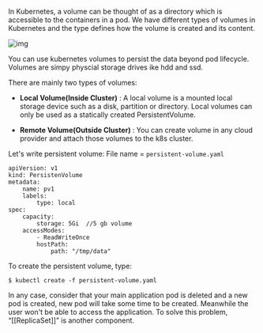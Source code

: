 In Kubernetes, a volume can be thought of as a directory which is accessible to the containers in a pod. We have different types of volumes in Kubernetes and the type defines how the volume is created and its content.   

![img](https://img-blog.csdnimg.cn/20210616220302300.png?x-oss-process=image/watermark,type_ZmFuZ3poZW5naGVpdGk,shadow_10,text_aHR0cHM6Ly9ibG9nLmNzZG4ubmV0L1JhbmNoZXJMYWJz,size_16,color_FFFFFF,t_70)

You can use kubernetes volumes to persist the data beyond pod lifecycle. Volumes are simpy physcial storage drives ike hdd and ssd.  

There are mainly two types of volumes: 

- **Local Volume(Inside Cluster)** : A local volume is a mounted local storage device such as a disk, partition or directory. Local volumes can only be used as a statically created PersistentVolume.   

- **Remote Volume(Outside Cluster)** : You can create volume in any cloud provider and attach those volumes to the k8s cluster.   

Let's write persistent volume: File name = `persistent-volume.yaml`

```
apiVersion: v1
kind: PersistenVolume
metadata:
	name: pv1
	labels:
		type: local
spec:
	capacity:
		storage: 5Gi  //5 gb volume
	accessModes:
		- ReadWriteOnce
		hostPath: 
			path: "/tmp/data"
```

To create the persistent volume, type: 
```
$ kubectl create -f persistent-volume.yaml
```



In any case, consider that your main application pod is deleted and a new pod is created, new pod will take some time to be created. Meanwhile the user won't be able to access the application. To solve this problem, “[[ReplicaSet]]” is another component.